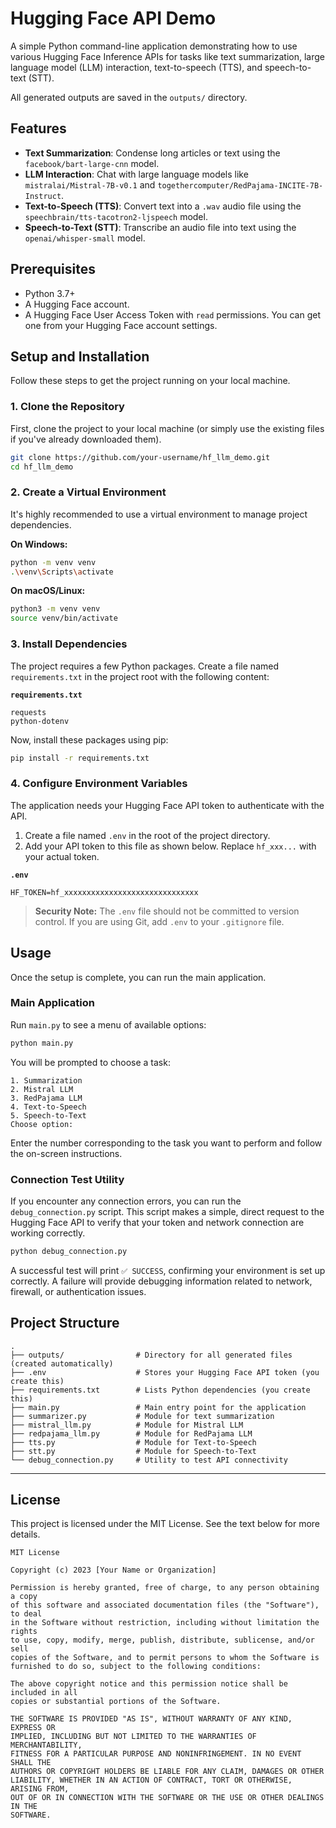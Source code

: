 # Hugging Face API Demo

A simple Python command-line application demonstrating how to use various Hugging Face Inference APIs for tasks like text summarization, large language model (LLM) interaction, text-to-speech (TTS), and speech-to-text (STT).

All generated outputs are saved in the `outputs/` directory.

## Features

*   **Text Summarization**: Condense long articles or text using the `facebook/bart-large-cnn` model.
*   **LLM Interaction**: Chat with large language models like `mistralai/Mistral-7B-v0.1` and `togethercomputer/RedPajama-INCITE-7B-Instruct`.
*   **Text-to-Speech (TTS)**: Convert text into a `.wav` audio file using the `speechbrain/tts-tacotron2-ljspeech` model.
*   **Speech-to-Text (STT)**: Transcribe an audio file into text using the `openai/whisper-small` model.

## Prerequisites

*   Python 3.7+
*   A Hugging Face account.
*   A Hugging Face User Access Token with `read` permissions. You can get one from your Hugging Face account settings.

## Setup and Installation

Follow these steps to get the project running on your local machine.

### 1. Clone the Repository

First, clone the project to your local machine (or simply use the existing files if you've already downloaded them).

```bash
git clone https://github.com/your-username/hf_llm_demo.git
cd hf_llm_demo
```

### 2. Create a Virtual Environment

It's highly recommended to use a virtual environment to manage project dependencies.

**On Windows:**
```bash
python -m venv venv
.\venv\Scripts\activate
```

**On macOS/Linux:**
```bash
python3 -m venv venv
source venv/bin/activate
```

### 3. Install Dependencies

The project requires a few Python packages. Create a file named `requirements.txt` in the project root with the following content:

**`requirements.txt`**
```
requests
python-dotenv
```

Now, install these packages using pip:
```bash
pip install -r requirements.txt
```

### 4. Configure Environment Variables

The application needs your Hugging Face API token to authenticate with the API.

1.  Create a file named `.env` in the root of the project directory.
2.  Add your API token to this file as shown below. Replace `hf_xxx...` with your actual token.

**`.env`**
```
HF_TOKEN=hf_xxxxxxxxxxxxxxxxxxxxxxxxxxxxxx
```
> **Security Note:** The `.env` file should not be committed to version control. If you are using Git, add `.env` to your `.gitignore` file.

## Usage

Once the setup is complete, you can run the main application.

### Main Application

Run `main.py` to see a menu of available options:

```bash
python main.py
```

You will be prompted to choose a task:
```
1. Summarization
2. Mistral LLM
3. RedPajama LLM
4. Text-to-Speech
5. Speech-to-Text
Choose option:
```
Enter the number corresponding to the task you want to perform and follow the on-screen instructions.

### Connection Test Utility

If you encounter any connection errors, you can run the `debug_connection.py` script. This script makes a simple, direct request to the Hugging Face API to verify that your token and network connection are working correctly.

```bash
python debug_connection.py
```
A successful test will print `✅ SUCCESS`, confirming your environment is set up correctly. A failure will provide debugging information related to network, firewall, or authentication issues.

## Project Structure

```
.
├── outputs/                # Directory for all generated files (created automatically)
├── .env                    # Stores your Hugging Face API token (you create this)
├── requirements.txt        # Lists Python dependencies (you create this)
├── main.py                 # Main entry point for the application
├── summarizer.py           # Module for text summarization
├── mistral_llm.py          # Module for Mistral LLM
├── redpajama_llm.py        # Module for RedPajama LLM
├── tts.py                  # Module for Text-to-Speech
├── stt.py                  # Module for Speech-to-Text
└── debug_connection.py     # Utility to test API connectivity
```

---

## License

This project is licensed under the MIT License. See the text below for more details.

```
MIT License

Copyright (c) 2023 [Your Name or Organization]

Permission is hereby granted, free of charge, to any person obtaining a copy
of this software and associated documentation files (the "Software"), to deal
in the Software without restriction, including without limitation the rights
to use, copy, modify, merge, publish, distribute, sublicense, and/or sell
copies of the Software, and to permit persons to whom the Software is
furnished to do so, subject to the following conditions:

The above copyright notice and this permission notice shall be included in all
copies or substantial portions of the Software.

THE SOFTWARE IS PROVIDED "AS IS", WITHOUT WARRANTY OF ANY KIND, EXPRESS OR
IMPLIED, INCLUDING BUT NOT LIMITED TO THE WARRANTIES OF MERCHANTABILITY,
FITNESS FOR A PARTICULAR PURPOSE AND NONINFRINGEMENT. IN NO EVENT SHALL THE
AUTHORS OR COPYRIGHT HOLDERS BE LIABLE FOR ANY CLAIM, DAMAGES OR OTHER
LIABILITY, WHETHER IN AN ACTION OF CONTRACT, TORT OR OTHERWISE, ARISING FROM,
OUT OF OR IN CONNECTION WITH THE SOFTWARE OR THE USE OR OTHER DEALINGS IN THE
SOFTWARE.
```